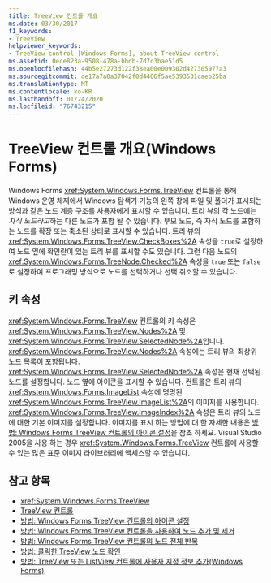 ```yaml
---
title: TreeView 컨트롤 개요
ms.date: 03/30/2017
f1_keywords:
- TreeView
helpviewer_keywords:
- TreeView control [Windows Forms], about TreeView control
ms.assetid: 0ece823a-9508-478a-bbdb-7d7c3bae51d5
ms.openlocfilehash: 44b5e27273d122f38ea00e009302d427305977a3
ms.sourcegitcommit: de17a7a0a37042f0d4406f5ae5393531caeb25ba
ms.translationtype: MT
ms.contentlocale: ko-KR
ms.lasthandoff: 01/24/2020
ms.locfileid: "76743215"
---
```

# <a name="treeview-control-overview-windows-forms"></a>TreeView 컨트롤 개요(Windows Forms)

Windows Forms <xref:System.Windows.Forms.TreeView> 컨트롤을 통해 Windows 운영 체제에서 Windows 탐색기 기능의 왼쪽 창에 파일 및 폴더가 표시되는 방식과 같은 노드 계층 구조를 사용자에게 표시할 수 있습니다. 트리 뷰의 각 노드에는 *자식 노드라고*하는 다른 노드가 포함 될 수 있습니다. 부모 노드, 즉 자식 노드를 포함하는 노드를 확장 또는 축소된 상태로 표시할 수 있습니다. 트리 뷰의 <xref:System.Windows.Forms.TreeView.CheckBoxes%2A> 속성을 `true`로 설정하여 노드 옆에 확인란이 있는 트리 뷰를 표시할 수도 있습니다. 그런 다음 노드의 <xref:System.Windows.Forms.TreeNode.Checked%2A> 속성을 `true` 또는 `false`로 설정하여 프로그래밍 방식으로 노드를 선택하거나 선택 취소할 수 있습니다.

## <a name="key-properties"></a>키 속성

<xref:System.Windows.Forms.TreeView> 컨트롤의 키 속성은 <xref:System.Windows.Forms.TreeView.Nodes%2A> 및 <xref:System.Windows.Forms.TreeView.SelectedNode%2A>입니다. <xref:System.Windows.Forms.TreeView.Nodes%2A> 속성에는 트리 뷰의 최상위 노드 목록이 포함됩니다. <xref:System.Windows.Forms.TreeView.SelectedNode%2A> 속성은 현재 선택된 노드를 설정합니다. 노드 옆에 아이콘을 표시할 수 있습니다. 컨트롤은 트리 뷰의 <xref:System.Windows.Forms.ImageList> 속성에 명명된 <xref:System.Windows.Forms.TreeView.ImageList%2A>의 이미지를 사용합니다. <xref:System.Windows.Forms.TreeView.ImageIndex%2A> 속성은 트리 뷰의 노드에 대한 기본 이미지를 설정합니다. 이미지를 표시 하는 방법에 대 한 자세한 내용은 [방법: Windows Forms TreeView 컨트롤의 아이콘 설정](how-to-set-icons-for-the-windows-forms-treeview-control.md)을 참조 하세요. Visual Studio 2005을 사용 하는 경우 <xref:System.Windows.Forms.TreeView> 컨트롤에 사용할 수 있는 많은 표준 이미지 라이브러리에 액세스할 수 있습니다.

## <a name="see-also"></a>참고 항목

- <xref:System.Windows.Forms.TreeView>
- [TreeView 컨트롤](treeview-control-windows-forms.md)
- [방법: Windows Forms TreeView 컨트롤의 아이콘 설정](how-to-set-icons-for-the-windows-forms-treeview-control.md)
- [방법: Windows Forms TreeView 컨트롤을 사용하여 노드 추가 및 제거](how-to-add-and-remove-nodes-with-the-windows-forms-treeview-control.md)
- [방법: Windows Forms TreeView 컨트롤의 노드 전체 반복](how-to-iterate-through-all-nodes-of-a-windows-forms-treeview-control.md)
- [방법: 클릭한 TreeView 노드 확인](how-to-determine-which-treeview-node-was-clicked-windows-forms.md)
- [방법: TreeView 또는 ListView 컨트롤에 사용자 지정 정보 추가(Windows Forms)](add-custom-information-to-a-treeview-or-listview-control-wf.md)
